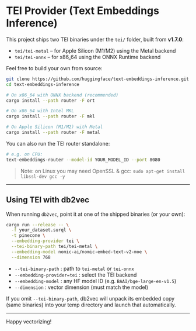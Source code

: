 # TEI Provider (Text Embeddings Inference)

This project ships two TEI binaries under the `tei/` folder, built from **v1.7.0**:

- `tei/tei-metal`  – for Apple Silicon (M1/M2) using the Metal backend  
- `tei/tei-onnx`   – for x86_64 using the ONNX Runtime backend

Feel free to build your own from source:

```bash
git clone https://github.com/huggingface/text-embeddings-inference.git
cd text-embeddings-inference

# On x86_64 with ONNX backend (recommended)
cargo install --path router -F ort

# On x86_64 with Intel MKL
cargo install --path router -F mkl

# On Apple Silicon (M1/M2) with Metal
cargo install --path router -F metal
```

You can also run the TEI router standalone:

```bash
# e.g. on CPU:
text-embeddings-router --model-id YOUR_MODEL_ID --port 8080
```

> Note: on Linux you may need OpenSSL & gcc:
> `sudo apt-get install libssl-dev gcc -y`

---

## Using TEI with db2vec

When running `db2vec`, point it at one of the shipped binaries (or your own):

```bash
cargo run --release -- \
  -f your_dataset.surql \
  -t pinecone \
  --embedding-provider tei \
  --tei-binary-path tei/tei-metal \
  --embedding-model nomic-ai/nomic-embed-text-v2-moe \
  --dimension 768
```

- `--tei-binary-path` : path to `tei-metal` or `tei-onnx`  
- `--embedding-provider=tei` : select the TEI backend  
- `--embedding-model` : any HF model ID (e.g. `BAAI/bge-large-en-v1.5`)  
- `--dimension` : vector dimension (must match the model)

If you omit `--tei-binary-path`, db2vec will unpack its embedded copy (same binaries) into your temp directory and launch that automatically.

---

Happy vectorizing!  
